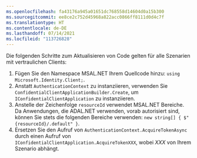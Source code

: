 ```yaml
---
ms.openlocfilehash: fa43176a945a01651dc768558d14604d0a15b300
ms.sourcegitcommit: ee8ce2c752d45968a822acc0866ff8111d0d4c7f
ms.translationtype: HT
ms.contentlocale: de-DE
ms.lasthandoff: 07/14/2021
ms.locfileid: "113726828"
---
```

Die folgenden Schritte zum Aktualisieren von Code gelten für alle Szenarien mit vertraulichen Clients:

1. Fügen Sie den Namespace MSAL.NET Ihrem Quellcode hinzu: `using Microsoft.Identity.Client;`.
2. Anstatt `AuthenticationContext` zu instanziieren, verwenden Sie `ConfidentialClientApplicationBuilder.Create`, um `IConfidentialClientApplication` zu instanziieren.
3. Anstelle der Zeichenfolge `resourceId` verwendet MSAL.NET Bereiche. Da Anwendungen, die ADAL.NET verwenden, vorab autorisiert sind, können Sie stets die folgenden Bereiche verwenden: `new string[] { $"{resourceId}/.default" }`.
4. Ersetzen Sie den Aufruf von `AuthenticationContext.AcquireTokenAsync` durch einen Aufruf von `IConfidentialClientApplication.AcquireTokenXXX`, wobei *XXX* von Ihrem Szenario abhängt.
